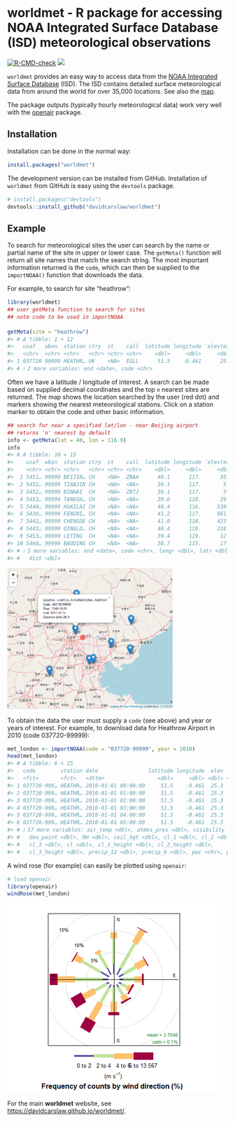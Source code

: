 
<!-- README.md is generated from README.Rmd. Please edit that file -->

# worldmet - R package for accessing NOAA Integrated Surface Database (ISD) meteorological observations

<!-- badges: start -->

[![R-CMD-check](https://github.com/davidcarslaw/worldmet/actions/workflows/R-CMD-check.yaml/badge.svg)](https://github.com/davidcarslaw/worldmet/actions/workflows/R-CMD-check.yaml)
![](http://cranlogs.r-pkg.org/badges/grand-total/worldmet)
<!-- badges: end -->

`worldmet` provides an easy way to access data from the [NOAA Integrated
Surface
Database](https://www.ncei.noaa.gov/products/land-based-station/integrated-surface-database)
(ISD). The ISD contains detailed surface meteorological data from around
the world for over 35,000 locations. See also the
[map](https://gis.ncdc.noaa.gov/maps/ncei).

The package outputs (typically hourly meteorological data) work very
well with the [openair](https://github.com/davidcarslaw/openair)
package.

## Installation

Installation can be done in the normal way:

``` r
install.packages("worldmet")
```

The development version can be installed from GitHub. Installation of
`worldmet` from GitHub is easy using the `devtools` package.

``` r
# install.packages("devtools")
devtools::install_github("davidcarslaw/worldmet")
```

## Example

To search for meteorological sites the user can search by the name or
partial name of the site in upper or lower case. The `getMeta()`
function will return all site names that match the search string. The
most important information returned is the `code`, which can then be
supplied to the `importNOAA()` function that downloads the data.

For example, to search for site “heathrow”:

``` r
library(worldmet)
## user getMeta function to search for sites
## note code to be used in importNOAA

getMeta(site = "heathrow")
#> # A tibble: 1 × 12
#>   usaf   wban  station ctry  st    call  latitude longitude `elev(m)` begin     
#>   <chr>  <chr> <chr>   <chr> <chr> <chr>    <dbl>     <dbl>     <dbl> <date>    
#> 1 037720 99999 HEATHR… UK    <NA>  EGLL      51.5    -0.461      25.3 1948-12-01
#> # ℹ 2 more variables: end <date>, code <chr>
```

Often we have a latitude / longitude of interest. A search can be made
based on supplied decimal coordinates and the top `n` nearest sites are
returned. The map shows the location searched by the user (red dot) and
markers showing the nearest meteorological stations. Click on a station
marker to obtain the code and other basic information.

``` r
## search for near a specified lat/lon - near Beijing airport
## returns 'n' nearest by default
info <- getMeta(lat = 40, lon = 116.9)
info
#> # A tibble: 10 × 15
#>    usaf  wban  station ctry  st    call  latitude longitude `elev(m)` begin     
#>    <chr> <chr> <chr>   <chr> <chr> <chr>    <dbl>     <dbl>     <dbl> <date>    
#>  1 5451… 99999 BEIJIN… CH    <NA>  ZBAA      40.1      117.      35.4 1945-10-31
#>  2 5452… 99999 TIANJIN CH    <NA>  <NA>      39.1      117.       5   1956-08-20
#>  3 5452… 99999 BINHAI  CH    <NA>  ZBTJ      39.1      117.       3   1981-11-25
#>  4 5453… 99999 TANGSH… CH    <NA>  <NA>      39.6      118.      29   1956-08-20
#>  5 5440… 99999 HUAILAI CH    <NA>  <NA>      40.4      116.     538   1956-08-20
#>  6 5430… 99999 FENGNI… CH    <NA>  <NA>      41.2      117.     661   1957-06-01
#>  7 5442… 99999 CHENGDE CH    <NA>  <NA>      41.0      118.     423   1956-08-20
#>  8 5443… 99999 QINGLO… CH    <NA>  <NA>      40.4      119.     228   1957-06-02
#>  9 5453… 99999 LETING  CH    <NA>  <NA>      39.4      119.      12   1957-06-01
#> 10 5460… 99999 BAODING CH    <NA>  <NA>      38.7      115.      17   1956-08-20
#> # ℹ 5 more variables: end <date>, code <chr>, longr <dbl>, latr <dbl>,
#> #   dist <dbl>
```

<img src="man/figures/README-map.png" alt="map of Beijing area" width="75%" />

To obtain the data the user must supply a `code` (see above) and year or
years of interest. For example, to download data for Heathrow Airport in
2010 (code 037720-99999):

``` r
met_london <- importNOAA(code = "037720-99999", year = 2010)
head(met_london)
#> # A tibble: 6 × 25
#>   code        station date                latitude longitude  elev    ws      wd
#>   <fct>       <fct>   <dttm>                 <dbl>     <dbl> <dbl> <dbl>   <dbl>
#> 1 037720-999… HEATHR… 2010-01-01 00:00:00     51.5    -0.461  25.3  3.27  17.4  
#> 2 037720-999… HEATHR… 2010-01-01 01:00:00     51.5    -0.461  25.3  3.1    6.13 
#> 3 037720-999… HEATHR… 2010-01-01 02:00:00     51.5    -0.461  25.3  3.1   15.6  
#> 4 037720-999… HEATHR… 2010-01-01 03:00:00     51.5    -0.461  25.3  2.93  17.0  
#> 5 037720-999… HEATHR… 2010-01-01 04:00:00     51.5    -0.461  25.3  2.77   0.606
#> 6 037720-999… HEATHR… 2010-01-01 05:00:00     51.5    -0.461  25.3  2.43 356.   
#> # ℹ 17 more variables: air_temp <dbl>, atmos_pres <dbl>, visibility <dbl>,
#> #   dew_point <dbl>, RH <dbl>, ceil_hgt <dbl>, cl_1 <dbl>, cl_2 <dbl>,
#> #   cl_3 <dbl>, cl <dbl>, cl_1_height <dbl>, cl_2_height <dbl>,
#> #   cl_3_height <dbl>, precip_12 <dbl>, precip_6 <dbl>, pwc <chr>, precip <dbl>
```

A wind rose (for example) can easily be plotted using `openair`:

``` r
# load openair
library(openair)
windRose(met_london)
```

![](man/figures/README-windRose-1.png)<!-- -->

For the main **worldmet** website, see
<https://davidcarslaw.github.io/worldmet/>.
